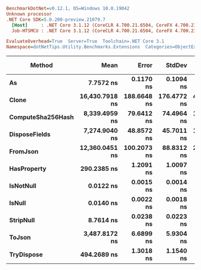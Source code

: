 ``` ini

BenchmarkDotNet=v0.12.1, OS=Windows 10.0.19042
Unknown processor
.NET Core SDK=5.0.200-preview.21079.7
  [Host]     : .NET Core 3.1.12 (CoreCLR 4.700.21.6504, CoreFX 4.700.21.6905), X64 RyuJIT
  Job-HTSMCU : .NET Core 3.1.12 (CoreCLR 4.700.21.6504, CoreFX 4.700.21.6905), X64 RyuJIT

EvaluateOverhead=True  Server=True  Toolchain=.NET Core 3.1  
Namespace=dotNetTips.Utility.Benchmarks.Extensions  Categories=ObjectExtensions  

```
|            Method |           Mean |       Error |      StdDev |     StdErr |            Min |             Q1 |         Median |             Q3 |            Max |             Op/s | CI99.9% Margin | Iterations | Kurtosis | MValue | Skewness | Rank | LogicalGroup | Baseline | Code Size |  Gen 0 |  Gen 1 | Gen 2 | Allocated |
|------------------ |---------------:|------------:|------------:|-----------:|---------------:|---------------:|---------------:|---------------:|---------------:|-----------------:|---------------:|-----------:|---------:|-------:|---------:|-----:|------------- |--------- |----------:|-------:|-------:|------:|----------:|
|                **As** |      **7.7572 ns** |   **0.1170 ns** |   **0.1094 ns** |  **0.0282 ns** |      **7.6195 ns** |      **7.6697 ns** |      **7.7261 ns** |      **7.8398 ns** |      **7.9894 ns** |    **128,912,378.6** |      **0.1170 ns** |      **15.00** |    **2.039** |  **2.000** |   **0.5439** |    **3** |            ***** |       **No** |     **144 B** |      **-** |      **-** |     **-** |         **-** |
|             **Clone** | **16,430.7918 ns** | **188.6648 ns** | **176.4772 ns** | **45.5662 ns** | **16,090.6952 ns** | **16,474.2004 ns** | **16,504.6783 ns** | **16,529.1397 ns** | **16,569.5679 ns** |         **60,861.3** |    **188.6648 ns** |      **15.00** |    **2.741** |  **2.000** |  **-1.2808** |   **11** |            ***** |       **No** |     **196 B** | **1.8921** |      **-** |     **-** |   **17944 B** |
| **ComputeSha256Hash** |  **8,339.4959 ns** |  **79.6412 ns** |  **74.4964 ns** | **19.2349 ns** |  **8,108.8158 ns** |  **8,338.5971 ns** |  **8,365.5159 ns** |  **8,374.8779 ns** |  **8,396.8239 ns** |        **119,911.3** |     **79.6412 ns** |      **15.00** |    **6.326** |  **2.000** |  **-1.9745** |    **9** |            ***** |       **No** |     **412 B** | **0.5493** |      **-** |     **-** |    **5360 B** |
|     **DisposeFields** |  **7,274.9040 ns** |  **48.8572 ns** |  **45.7011 ns** | **11.8000 ns** |  **7,215.7074 ns** |  **7,233.9733 ns** |  **7,284.6672 ns** |  **7,315.8958 ns** |  **7,342.0738 ns** |        **137,458.9** |     **48.8572 ns** |      **15.00** |    **1.151** |  **2.000** |   **0.0454** |    **8** |            ***** |       **No** |     **569 B** | **0.6943** |      **-** |     **-** |    **6616 B** |
|          **FromJson** | **12,360.0451 ns** | **100.2073 ns** |  **88.8312 ns** | **23.7411 ns** | **12,193.6249 ns** | **12,328.8124 ns** | **12,353.1418 ns** | **12,446.0495 ns** | **12,477.9678 ns** |         **80,905.9** |    **100.2073 ns** |      **14.00** |    **1.843** |  **2.000** |  **-0.3598** |   **10** |            ***** |       **No** |     **443 B** | **1.5717** | **0.0153** |     **-** |   **14952 B** |
|       **HasProperty** |    **290.2385 ns** |   **1.2091 ns** |   **1.0097 ns** |  **0.2800 ns** |    **288.5048 ns** |    **289.5607 ns** |    **289.9808 ns** |    **291.0786 ns** |    **291.8786 ns** |      **3,445,442.5** |      **1.2091 ns** |      **13.00** |    **1.662** |  **2.000** |  **-0.0469** |    **5** |            ***** |       **No** |     **275 B** | **0.0262** |      **-** |     **-** |     **248 B** |
|         **IsNotNull** |      **0.0122 ns** |   **0.0015 ns** |   **0.0014 ns** |  **0.0004 ns** |      **0.0096 ns** |      **0.0114 ns** |      **0.0121 ns** |      **0.0132 ns** |      **0.0144 ns** | **81,647,906,756.0** |      **0.0015 ns** |      **15.00** |    **1.950** |  **2.000** |  **-0.1403** |    **1** |            ***** |       **No** |      **21 B** |      **-** |      **-** |     **-** |         **-** |
|            **IsNull** |      **0.0140 ns** |   **0.0022 ns** |   **0.0018 ns** |  **0.0005 ns** |      **0.0102 ns** |      **0.0131 ns** |      **0.0140 ns** |      **0.0149 ns** |      **0.0175 ns** | **71,628,851,127.9** |      **0.0022 ns** |      **13.00** |    **2.792** |  **2.000** |  **-0.1299** |    **2** |            ***** |       **No** |      **21 B** |      **-** |      **-** |     **-** |         **-** |
|         **StripNull** |      **8.7614 ns** |   **0.0238 ns** |   **0.0223 ns** |  **0.0058 ns** |      **8.7204 ns** |      **8.7537 ns** |      **8.7645 ns** |      **8.7762 ns** |      **8.7896 ns** |    **114,137,261.3** |      **0.0238 ns** |      **15.00** |    **2.022** |  **2.000** |  **-0.6513** |    **4** |            ***** |       **No** |      **88 B** |      **-** |      **-** |     **-** |         **-** |
|            **ToJson** |  **3,487.8172 ns** |   **6.6899 ns** |   **5.9304 ns** |  **1.5850 ns** |  **3,478.5709 ns** |  **3,484.5295 ns** |  **3,486.9625 ns** |  **3,488.8194 ns** |  **3,498.6668 ns** |        **286,712.3** |      **6.6899 ns** |      **14.00** |    **2.138** |  **2.000** |   **0.4834** |    **7** |            ***** |       **No** |      **94 B** | **0.3319** |      **-** |     **-** |    **3144 B** |
|        **TryDispose** |    **494.2689 ns** |   **1.3018 ns** |   **1.1540 ns** |  **0.3084 ns** |    **492.4405 ns** |    **493.5584 ns** |    **494.5008 ns** |    **495.0033 ns** |    **495.9885 ns** |      **2,023,190.4** |      **1.3018 ns** |      **14.00** |    **1.737** |  **2.000** |  **-0.2437** |    **6** |            ***** |       **No** |     **344 B** | **0.3080** | **0.0010** |     **-** |    **2912 B** |

